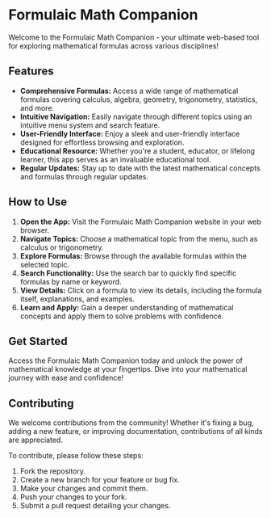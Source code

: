 # Formulaic Math Companion

Welcome to the Formulaic Math Companion - your ultimate web-based tool for exploring mathematical formulas across various disciplines!

## Features

- **Comprehensive Formulas:** Access a wide range of mathematical formulas covering calculus, algebra, geometry, trigonometry, statistics, and more.
- **Intuitive Navigation:** Easily navigate through different topics using an intuitive menu system and search feature.
- **User-Friendly Interface:** Enjoy a sleek and user-friendly interface designed for effortless browsing and exploration.
- **Educational Resource:** Whether you're a student, educator, or lifelong learner, this app serves as an invaluable educational tool.
- **Regular Updates:** Stay up to date with the latest mathematical concepts and formulas through regular updates.

## How to Use

1. **Open the App:** Visit the Formulaic Math Companion website in your web browser.
2. **Navigate Topics:** Choose a mathematical topic from the menu, such as calculus or trigonometry.
3. **Explore Formulas:** Browse through the available formulas within the selected topic.
4. **Search Functionality:** Use the search bar to quickly find specific formulas by name or keyword.
5. **View Details:** Click on a formula to view its details, including the formula itself, explanations, and examples.
6. **Learn and Apply:** Gain a deeper understanding of mathematical concepts and apply them to solve problems with confidence.

## Get Started

Access the Formulaic Math Companion today and unlock the power of mathematical knowledge at your fingertips. Dive into your mathematical journey with ease and confidence!

## Contributing

We welcome contributions from the community! Whether it's fixing a bug, adding a new feature, or improving documentation, contributions of all kinds are appreciated.

To contribute, please follow these steps:
1. Fork the repository.
2. Create a new branch for your feature or bug fix.
3. Make your changes and commit them.
4. Push your changes to your fork.
5. Submit a pull request detailing your changes.
